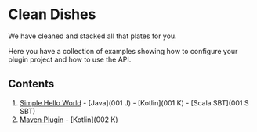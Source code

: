 Clean Dishes
============
We have cleaned and stacked all that plates for you.
 
Here you have a collection of examples showing how to configure your plugin project and how to use the API.

Contents
--------
1. [Simple Hello World](001) - [Java](001 J) - [Kotlin](001 K) - [Scala SBT](001 S SBT)
2. [Maven Plugin](002) - [Kotlin](002 K)
 
[002]: 002%20MavenPlugin
[002 K]: 002%20MavenPlugin/Kotlin

[001]: 001%20Simple%20Hello%20World
[001 J]: 001%20Simple%20Hello%20World/Java
[001 K]: 001%20Simple%20Hello%20World/Kotlin
[001 S SBT]: 001%20Simple%20Hello%20World/Scala
